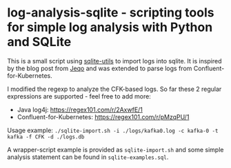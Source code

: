 # log-analysis-sqlite - scripting tools for simple log analysis with Python and SQLite
This is a small script using [sqlite-utils](https://sqlite-utils.datasette.io/en/stable/) to import logs into sqlite.
It is inspired by the blog post from [Jeqo](https://jeqo.github.io/notes/2022-09-24-ingest-logs-sqlite/) and was extended to parse logs from Confluent-for-Kubernetes.

I modified the regexp to analyze the CFK-based logs.
So far these 2 regular expressions are supported - feel free to add more:
- Java log4j: https://regex101.com/r/2AxwfE/1
- Confluent-for-Kubernetes: https://regex101.com/r/pMzqPU/1

Usage example:
`./sqlite-import.sh -i ./logs/kafka0.log -c kafka-0 -t kafka -f CFK -d ./logs.db`

A wrapper-script example is provided as `sqlite-import.sh` and some simple analysis statement can be found in `sqlite-examples.sql`.
